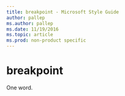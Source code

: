 ```yaml
---
title: breakpoint - Microsoft Style Guide
author: pallep
ms.author: pallep
ms.date: 11/19/2016
ms.topic: article
ms.prod: non-product specific
---
```


# breakpoint

One word.
